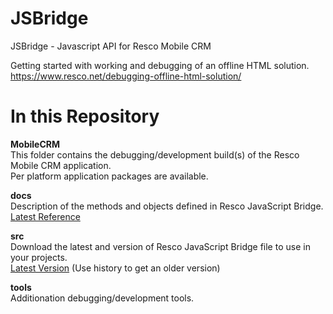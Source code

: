 # JSBridge
JSBridge - Javascript API for Resco Mobile CRM

Getting started with working and debugging of an offline HTML solution.  
https://www.resco.net/debugging-offline-html-solution/

# In this Repository  

**MobileCRM**  
This folder contains the debugging/development build(s) of the Resco Mobile CRM application.  
Per platform application packages are available.

**docs**  
Description of the methods and objects defined in Resco JavaScript Bridge.  
[Latest Reference](https://github.com/Resconet/JSBridge/blob/master/docs/JSBridgeReference.html)  

**src**  
Download the latest and version of Resco JavaScript Bridge file to use in your projects.  
[Latest Version](https://github.com/Resconet/JSBridge/blob/master/src/JSBridge.js) (Use history to get an older version)

**tools**  
Additionation debugging/development tools.
